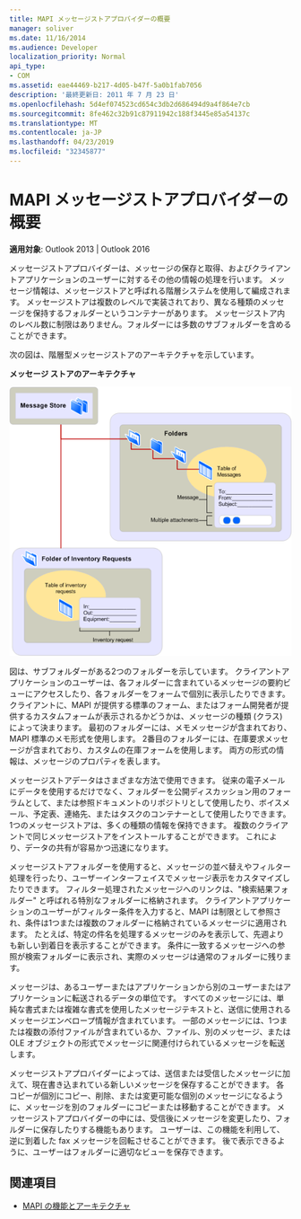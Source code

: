 ```yaml
---
title: MAPI メッセージストアプロバイダーの概要
manager: soliver
ms.date: 11/16/2014
ms.audience: Developer
localization_priority: Normal
api_type:
- COM
ms.assetid: eae44469-b217-4d05-b47f-5a0b1fab7056
description: '最終更新日: 2011 年 7 月 23 日'
ms.openlocfilehash: 5d4ef074523cd654c3db2d686494d9a4f864e7cb
ms.sourcegitcommit: 8fe462c32b91c87911942c188f3445e85a54137c
ms.translationtype: MT
ms.contentlocale: ja-JP
ms.lasthandoff: 04/23/2019
ms.locfileid: "32345877"
---
```

# <a name="mapi-message-store-provider-overview"></a>MAPI メッセージストアプロバイダーの概要
  
**適用対象**: Outlook 2013 | Outlook 2016 
  
メッセージストアプロバイダーは、メッセージの保存と取得、およびクライアントアプリケーションのユーザーに対するその他の情報の処理を行います。 メッセージ情報は、メッセージストアと呼ばれる階層システムを使用して編成されます。 メッセージストアは複数のレベルで実装されており、異なる種類のメッセージを保持するフォルダーというコンテナーがあります。 メッセージストア内のレベル数に制限はありません。フォルダーには多数のサブフォルダーを含めることができます。 
  
次の図は、階層型メッセージストアのアーキテクチャを示しています。
  
**メッセージ ストアのアーキテクチャ**
  
![メッセージストアのアーキテクチャ](media/amapi_03.gif "メッセージストアのアーキテクチャ")
  
図は、サブフォルダーがある2つのフォルダーを示しています。 クライアントアプリケーションのユーザーは、各フォルダーに含まれているメッセージの要約ビューにアクセスしたり、各フォルダーをフォームで個別に表示したりできます。 クライアントに、MAPI が提供する標準のフォーム、またはフォーム開発者が提供するカスタムフォームが表示されるかどうかは、メッセージの種類 (クラス) によって決まります。 最初のフォルダーには、メモメッセージが含まれており、MAPI 標準のメモ形式を使用します。 2番目のフォルダーには、在庫要求メッセージが含まれており、カスタムの在庫フォームを使用します。 両方の形式の情報は、メッセージのプロパティを表します。
  
メッセージストアデータはさまざまな方法で使用できます。 従来の電子メールにデータを使用するだけでなく、フォルダーを公開ディスカッション用のフォーラムとして、または参照ドキュメントのリポジトリとして使用したり、ボイスメール、予定表、連絡先、またはタスクのコンテナーとして使用したりできます。 1つのメッセージストアは、多くの種類の情報を保持できます。 複数のクライアントで同じメッセージストアをインストールすることができます。 これにより、データの共有が容易かつ迅速になります。 
  
メッセージストアフォルダーを使用すると、メッセージの並べ替えやフィルター処理を行ったり、ユーザーインターフェイスでメッセージ表示をカスタマイズしたりできます。 フィルター処理されたメッセージへのリンクは、"検索結果フォルダー" と呼ばれる特別なフォルダーに格納されます。 クライアントアプリケーションのユーザーがフィルター条件を入力すると、MAPI は制限として参照され、条件は1つまたは複数のフォルダーに格納されているメッセージに適用されます。 たとえば、特定の件名を処理するメッセージのみを表示して、先週よりも新しい到着日を表示することができます。 条件に一致するメッセージへの参照が検索フォルダーに表示され、実際のメッセージは通常のフォルダーに残ります。
  
メッセージは、あるユーザーまたはアプリケーションから別のユーザーまたはアプリケーションに転送されるデータの単位です。 すべてのメッセージには、単純な書式または複雑な書式を使用したメッセージテキストと、送信に使用されるメッセージエンベロープ情報が含まれています。 一部のメッセージには、1つまたは複数の添付ファイルが含まれているか、ファイル、別のメッセージ、または OLE オブジェクトの形式でメッセージに関連付けられているメッセージを転送します。 
  
メッセージストアプロバイダーによっては、送信または受信したメッセージに加えて、現在書き込まれている新しいメッセージを保存することができます。 各コピーが個別にコピー、削除、または変更可能な個別のメッセージになるように、メッセージを別のフォルダーにコピーまたは移動することができます。 メッセージストアプロバイダーの中には、受信後にメッセージを変更したり、フォルダーに保存したりする機能もあります。 ユーザーは、この機能を利用して、逆に到着した fax メッセージを回転させることができます。 後で表示できるように、ユーザーはフォルダーに適切なビューを保存できます。 
  
## <a name="see-also"></a>関連項目

- [MAPI の機能とアーキテクチャ](mapi-features-and-architecture.md)

